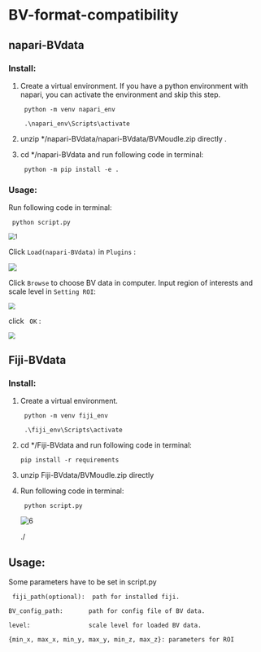# BV-format-compatibility

## napari-BVdata

### Install:

1. Create a virtual environment. If you have a python environment with napari, you can activate the environment and skip this step.

   ``` python -m venv napari_env``` 

   ``` .\napari_env\Scripts\activate``` 

2. unzip */napari-BVdata/napari-BVdata/BVMoudle.zip directly .

3. cd */napari-BVdata and run following code in terminal:

   ``` python -m pip install -e .```

### Usage:

Run following code in terminal:

``` python script.py```

<img src="./imgs/1.JPG" alt="1" style="zoom:80%;" />

Click ```Load(napari-BVdata)``` in ```Plugins``` :

![](./imgs/2.JPG)

Click ```Browse``` to choose BV data in computer.  Input region of interests and scale level in ```Setting ROI```:

<img src="./imgs/4.jpg" style="zoom:80%;" />

click ``` OK``` :

<img src="./imgs/5.JPG" style="zoom:80%;" />

## Fiji-BVdata

### Install:

1. Create a virtual environment.

   ``` python -m venv fiji_env``` 

   ``` .\fiji_env\Scripts\activate``` 

2. cd */Fiji-BVdata and run following code in terminal:

   ```pip install -r requirements```

3. unzip Fiji-BVdata/BVMoudle.zip directly

4. Run following code in terminal:

   ``` python script.py```

   ![6](./imgs/6.JPG)

   ./

## Usage:

Some parameters have to be set in script.py

` fiji_path(optional):  path for installed fiji.` 

`BV_config_path:       path for config file of BV data.`

`level:                scale level for loaded BV data.`

`{min_x, max_x, min_y, max_y, min_z, max_z}: parameters for ROI`





















